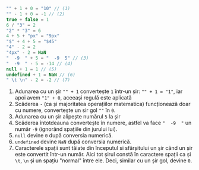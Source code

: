 
```js no-beautify
"" + 1 + 0 = "10" // (1)
"" - 1 + 0 = -1 // (2)
true + false = 1
6 / "3" = 2
"2" * "3" = 6
4 + 5 + "px" = "9px"
"$" + 4 + 5 = "$45"
"4" - 2 = 2
"4px" - 2 = NaN
"  -9  " + 5 = "  -9  5" // (3)
"  -9  " - 5 = -14 // (4)
null + 1 = 1 // (5)
undefined + 1 = NaN // (6)
" \t \n" - 2 = -2 // (7)
```

1. Adunarea cu un șir `"" + 1` convertește `1` într-un șir: `"" + 1 = "1"`, iar apoi avem `"1" + 0`, aceeași regulă este aplicată
2. Scăderea `-` (ca și majoritatea operațiilor matematica) funcționează doar cu numere, convertește un sir gol `""` în `0`.
3. Adunarea cu un șir alipește numărul `5` la șir 
4. Scăderea întotdeauna convertește în numere, astfel va face `"  -9  "` un număr `-9` (ignorănd spațiile din jurului lui).
5. `null` devine `0` după conversia numerică.
6. `undefined` devine `NaN` după conversia numerică.
7. Caracterele spații sunt tăiate din începutul si sfârșitului un șir când un șir este convertit într-un număr. Aici tot șirul constă în caractere spații ca și `\t`, `\n` și un spațiu "normal" între ele. Deci, similar cu un șir gol, devine `0`.
